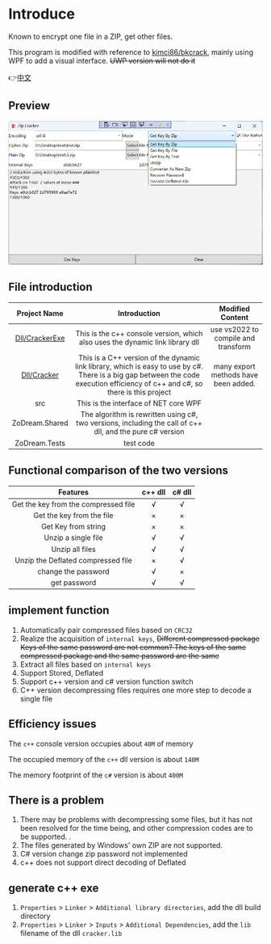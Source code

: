 # Introduce

Known to encrypt one file in a ZIP, get other files.

This program is modified with reference to [kimci86/bkcrack](https://github.com/kimci86/bkcrack), mainly using WPF to add a visual interface. ~~UWP version will not do it~~

👉[中文](README.zh.md)

## Preview

![Get keys successfully](screen/1.jpg)


## File introduction

|Project Name|Introduction|Modified Content|
|:--:|:--:|:--:|
|[Dll/CrackerExe](https://github.com/kimci86/bkcrack)|This is the c++ console version, which also uses the dynamic link library dll | use vs2022 to compile and transform|
|[Dll/Cracker](https://github.com/kimci86/bkcrack)|This is a C++ version of the dynamic link library, which is easy to use by c#. There is a big gap between the code execution efficiency of c++ and c#, so there is this project | many export methods have been added.|
|src|This is the interface of NET core WPF||
|ZoDream.Shared|The algorithm is rewritten using c#, two versions, including the call of c++ dll, and the pure c# version||
|ZoDream.Tests|test code|


## Functional comparison of the two versions

|Features|c++ dll|c# dll|
|:----:|:---:|:---:|
|Get the key from the compressed file|√|√|
|Get the key from the file|×|×|
|Get Key from string|×|×|
|Unzip a single file|√|√|
|Unzip all files|√|√|
|Unzip the Deflated compressed file|×|√|
|change the password|√|×|
|get password|√|√|

## implement function

1. Automatically pair compressed files based on `CRC32`
2. Realize the acquisition of `internal keys`, ~~Different compressed package Keys of the same password are not common? The keys of the same compressed package and the same password are the same~~
3. Extract all files based on `internal keys`
4. Support Stored, Deflated
5. Support c++ version and c# version function switch
6. C++ version decompressing files requires one more step to decode a single file

## Efficiency issues

The `c++` console version occupies about `40M` of memory

The occupied memory of the `c++` dll version is about `140M`

The memory footprint of the `c#` version is about `400M`


## There is a problem

1. There may be problems with decompressing some files, but it has not been resolved for the time being, and other compression codes are to be supported. . 
2. The files generated by Windows' own ZIP are not supported.
3. C# version change zip password not implemented
4. c++ does not support direct decoding of Deflated


## generate c++ exe

1. `Properties` > `Linker` > `Additional library directories`, add the dll build directory
2.  `Properties` > `Linker` > `Inputs` > `Additional Dependencies`, add the `lib` filename of the dll `cracker.lib`